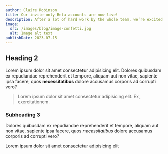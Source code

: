 ```yaml
---
author: Claire Robinson
title: Our invite-only Beta accounts are now live!
description: After a lot of hard work by the whole team, we’re excited to launch our closed beta. It’s easy to request an invite through the site ...
image:
  src: /images/blog/image-confetti.jpg
  alt: Image alt text
publishDate: 2023-07-15
---
```


## Heading 2

Lorem ipsum dolor sit amet consectetur adipisicing elit. Dolores quibusdam ex repudiandae reprehenderit et tempore, aliquam aut non vitae, sapiente ipsa facere, quos **necessitatibus** dolore accusamus corporis ad corrupti vero?

> Lorem ipsum dolor sit amet consectetur adipisicing elit. Ex, exercitationem.

### Subheading 3

Dolores quibusdam ex repudiandae reprehenderit et tempore, aliquam aut non vitae, sapiente ipsa facere, quos _necessitatibus_ dolore accusamus corporis ad corrupti vero?

Lorem ipsum dolor sit amet [consectetur](https://example.com) adipisicing elit
